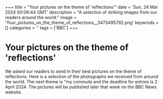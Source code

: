 +++
title = "Your pictures on the theme of 'reflections'"
date = 'Sun, 24 Mar 2024 00:06:44 GMT'
description = "A selection of striking images from our readers around the world."
image = 'Your_pictures_on_the_theme_of_reflections__3473495792.png'
keywrods =  []
categories = ''
tags = ['BBC']
+++

# Your pictures on the theme of 'reflections'

We asked our readers to send in their best pictures on the theme of reflections.
Here is a selection of the photographs we received from around the world.
The next theme is <bb>"my commute and the deadline for entries is 2 April 2024.
The pictures will be published later that week on the BBC News website.


